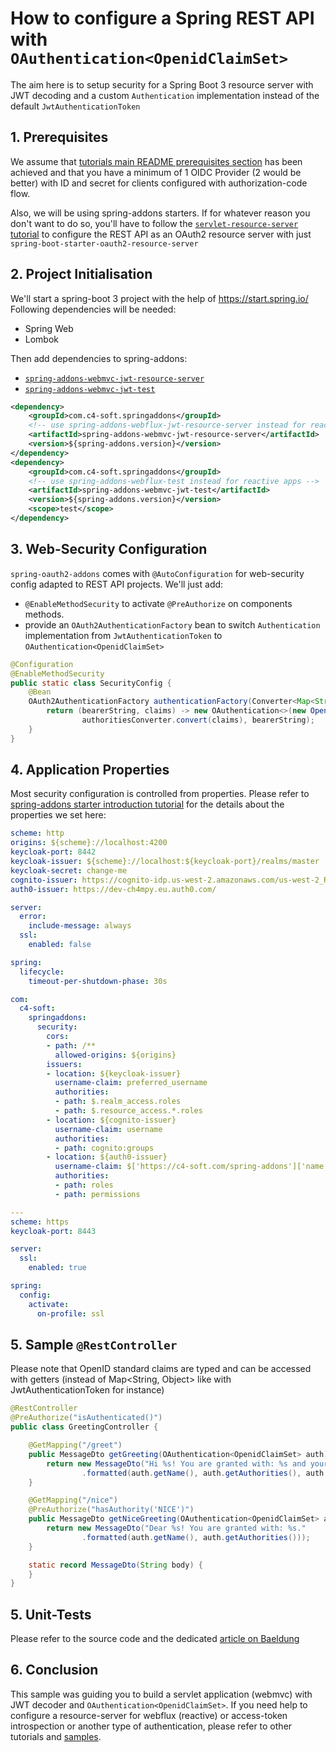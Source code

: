# How to configure a Spring REST API with `OAuthentication<OpenidClaimSet>`
The aim here is to setup security for a Spring Boot 3 resource server with JWT decoding and a custom `Authentication` implementation instead of the default `JwtAuthenticationToken`

## 1. Prerequisites
We assume that [tutorials main README prerequisites section](https://github.com/ch4mpy/spring-addons/tree/master/samples/tutorials#prerequisites) has been achieved and that you have a minimum of 1 OIDC Provider (2 would be better) with ID and secret for clients configured with authorization-code flow.

Also, we will be using spring-addons starters. If for whatever reason you don't want to do so, you'll have to follow the [`servlet-resource-server` tutorial](https://github.com/ch4mpy/spring-addons/tree/master/samples/tutorials/servlet-resource-server) to configure the REST API as an OAuth2 resource server with just `spring-boot-starter-oauth2-resource-server`

## 2. Project Initialisation
We'll start a spring-boot 3 project with the help of https://start.spring.io/
Following dependencies will be needed:
- Spring Web
- Lombok

Then add dependencies to spring-addons:
- [`spring-addons-webmvc-jwt-resource-server`](https://central.sonatype.com/artifact/com.c4-soft.springaddons/spring-addons-webmvc-jwt-resource-server/6.1.4)
- [`spring-addons-webmvc-jwt-test`](https://central.sonatype.com/artifact/com.c4-soft.springaddons/spring-addons-webmvc-jwt-test/6.1.4)
```xml
<dependency>
    <groupId>com.c4-soft.springaddons</groupId>
    <!-- use spring-addons-webflux-jwt-resource-server instead for reactive apps -->
    <artifactId>spring-addons-webmvc-jwt-resource-server</artifactId>
    <version>${spring-addons.version}</version>
</dependency>
<dependency>
    <groupId>com.c4-soft.springaddons</groupId>
    <!-- use spring-addons-webflux-test instead for reactive apps -->
    <artifactId>spring-addons-webmvc-jwt-test</artifactId>
    <version>${spring-addons.version}</version>
    <scope>test</scope>
</dependency>
```

## 3. Web-Security Configuration
`spring-oauth2-addons` comes with `@AutoConfiguration` for web-security config adapted to REST API projects. We'll just add:
- `@EnableMethodSecurity` to activate `@PreAuthorize` on components methods.
- provide an `OAuth2AuthenticationFactory` bean to switch `Authentication` implementation from `JwtAuthenticationToken` to `OAuthentication<OpenidClaimSet>`
```java
@Configuration
@EnableMethodSecurity
public static class SecurityConfig {
    @Bean
    OAuth2AuthenticationFactory authenticationFactory(Converter<Map<String, Object>, Collection<? extends GrantedAuthority>> authoritiesConverter) {
        return (bearerString, claims) -> new OAuthentication<>(new OpenidClaimSet(claims),
                authoritiesConverter.convert(claims), bearerString);
    }
}
```

## 4. Application Properties
Most security configuration is controlled from properties. Please refer to [spring-addons starter introduction tutorial](https://github.com/ch4mpy/spring-addons/tree/master/samples/tutorials/servlet-resource-server) for the details about the properties we set here:
```yaml
scheme: http
origins: ${scheme}://localhost:4200
keycloak-port: 8442
keycloak-issuer: ${scheme}://localhost:${keycloak-port}/realms/master
keycloak-secret: change-me
cognito-issuer: https://cognito-idp.us-west-2.amazonaws.com/us-west-2_RzhmgLwjl
auth0-issuer: https://dev-ch4mpy.eu.auth0.com/

server:
  error:
    include-message: always
  ssl:
    enabled: false

spring:
  lifecycle:
    timeout-per-shutdown-phase: 30s

com:
  c4-soft:
    springaddons:
      security:
        cors:
        - path: /**
          allowed-origins: ${origins}
        issuers:
        - location: ${keycloak-issuer}
          username-claim: preferred_username
          authorities:
          - path: $.realm_access.roles
          - path: $.resource_access.*.roles
        - location: ${cognito-issuer}
          username-claim: username
          authorities:
          - path: cognito:groups
        - location: ${auth0-issuer}
          username-claim: $['https://c4-soft.com/spring-addons']['name']
          authorities:
          - path: roles
          - path: permissions

---
scheme: https
keycloak-port: 8443

server:
  ssl:
    enabled: true

spring:
  config:
    activate:
      on-profile: ssl
```

## 5. Sample `@RestController`
Please note that OpenID standard claims are typed and can be accessed with getters (instead of Map<String, Object> like with JwtAuthenticationToken for instance)
``` java
@RestController
@PreAuthorize("isAuthenticated()")
public class GreetingController {

    @GetMapping("/greet")
    public MessageDto getGreeting(OAuthentication<OpenidClaimSet> auth) {
        return new MessageDto("Hi %s! You are granted with: %s and your email is %s."
                .formatted(auth.getName(), auth.getAuthorities(), auth.getClaims().getEmail()));
    }

    @GetMapping("/nice")
    @PreAuthorize("hasAuthority('NICE')")
    public MessageDto getNiceGreeting(OAuthentication<OpenidClaimSet> auth) {
        return new MessageDto("Dear %s! You are granted with: %s."
                .formatted(auth.getName(), auth.getAuthorities()));
    }

    static record MessageDto(String body) {
    }
}
```

## 5. Unit-Tests
Please refer to the source code and the dedicated [article on Baeldung](https://www.baeldung.com/spring-oauth-testing-access-control)

## 6. Conclusion
This sample was guiding you to build a servlet application (webmvc) with JWT decoder and `OAuthentication<OpenidClaimSet>`. If you need help to configure a resource-server for webflux (reactive)  or access-token introspection or another type of authentication, please refer to other tutorials and [samples](https://github.com/ch4mpy/spring-addons/tree/master/samples).
